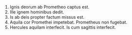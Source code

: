1. Ignis deorum ab Prometheo captus est. 
2. Ille ignem hominibus dedit. 
3. Is ab deis propter factum missus est. 
4. Aquila cor Promethei impetebat. Prometheus non fugebat. 
5. Hercules aquilam interfecit. Is cum sagittis interfecit.
